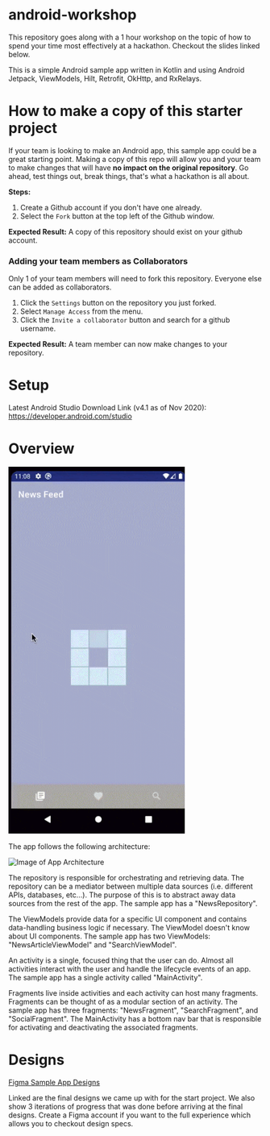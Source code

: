 # android-workshop
This repository goes along with a 1 hour workshop on the topic of how to spend your time most effectively at a hackathon. Checkout the slides linked below.


This is a simple Android sample app written in Kotlin and using Android Jetpack, ViewModels, Hilt, Retrofit, OkHttp, and RxRelays.

# How to make a copy of this starter project
If your team is looking to make an Android app, this sample app could be a great starting point. Making a copy of this repo will allow you and your team to make changes that will have **no impact on the original repository**. Go ahead, test things out, break things, that's what a hackathon is all about. 

**Steps:**
1. Create a Github account if you don't have one already.
2. Select the `Fork` button at the top left of the Github window. 

**Expected Result:** A copy of this repository should exist on your github account.

### Adding your team members as Collaborators
Only 1 of your team members will need to fork this repository. Everyone else can be added as collaborators. 
1. Click the `Settings` button on the repository you just forked.
2. Select `Manage Access` from the menu.
3. Click the `Invite a collaborator` button and search for a github username. 

**Expected Result:** A team member can now make changes to your repository.

# Setup
Latest Android Studio Download Link (v4.1 as of Nov 2020): https://developer.android.com/studio

# Overview
<img src="android-sample-app.gif" alt="sample App" width="350"/>

The app follows the following architecture:

![Image of App Architecture](https://developer.android.com/topic/libraries/architecture/images/final-architecture.png) 

The repository is responsible for orchestrating and retrieving data. The repository can be a mediator between multiple data sources (i.e. different APIs, databases, etc...). The purpose of this is to abstract away data sources from the rest of the app. The sample app has a "NewsRepository". 

The ViewModels provide data for a specific UI component and contains data-handling business logic if necessary. The ViewModel doesn't know about UI components. The sample app has two ViewModels: "NewsArticleViewModel" and "SearchViewModel".

An activity is a single, focused thing that the user can do. Almost all activities interact with the user and handle the lifecycle events of an app. The sample app has a single activity called "MainActivity".

Fragments live inside activities and each activity can host many fragments. Fragments can be thought of as a modular section of an activity. The sample app has three fragments: "NewsFragment", "SearchFragment", and "SocialFragment". The MainActivity has a bottom nav bar that is responsible for activating and deactivating the associated fragments.

# Designs
[Figma Sample App Designs](https://www.figma.com/file/jzLY4lzbaxUSEVvcGLn9N5/HackHer-Starter-App?node-id=39%3A525)

Linked are the final designs we came up with for the start project. We also show 3 iterations of progress that was done before arriving at the final designs. Create a Figma account if you want to the full experience which allows you to checkout design specs. 
